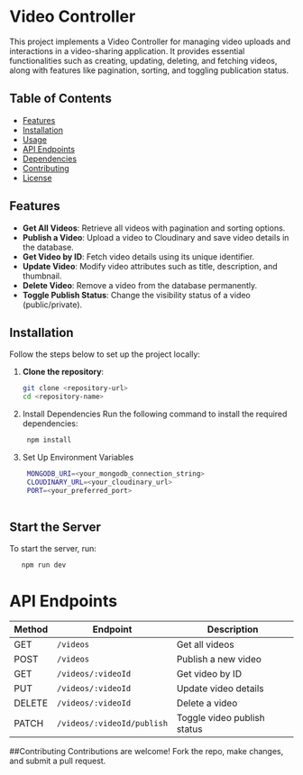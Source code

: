 # Video Controller

This project implements a Video Controller for managing video uploads and interactions in a video-sharing application. It provides essential functionalities such as creating, updating, deleting, and fetching videos, along with features like pagination, sorting, and toggling publication status.

## Table of Contents

- [Features](#features)
- [Installation](#installation)
- [Usage](#usage)
- [API Endpoints](#api-endpoints)
- [Dependencies](#dependencies)
- [Contributing](#contributing)
- [License](#license)

## Features

- **Get All Videos**: Retrieve all videos with pagination and sorting options.
- **Publish a Video**: Upload a video to Cloudinary and save video details in the database.
- **Get Video by ID**: Fetch video details using its unique identifier.
- **Update Video**: Modify video attributes such as title, description, and thumbnail.
- **Delete Video**: Remove a video from the database permanently.
- **Toggle Publish Status**: Change the visibility status of a video (public/private).

## Installation

Follow the steps below to set up the project locally:

1. **Clone the repository**:
   ```bash
   git clone <repository-url>
   cd <repository-name>

2. Install Dependencies
  Run the following command to install the required dependencies:
   ```bash
    npm install

3. Set Up Environment Variables
   ```bash
    MONGODB_URI=<your_mongodb_connection_string>
    CLOUDINARY_URL=<your_cloudinary_url>
    PORT=<your_preferred_port>
  
  ## Start the Server
  To start the server, run:
  
       npm run dev

  

# API Endpoints

| Method | Endpoint                  | Description                     |
|--------|---------------------------|---------------------------------|
| GET    | `/videos`                 | Get all videos                  |
| POST   | `/videos`                 | Publish a new video             |
| GET    | `/videos/:videoId`        | Get video by ID                 |
| PUT    | `/videos/:videoId`        | Update video details             |
| DELETE | `/videos/:videoId`        | Delete a video                  |
| PATCH  | `/videos/:videoId/publish`| Toggle video publish status      |

##Contributing
 Contributions are welcome! Fork the repo, make changes, and submit a pull request.

